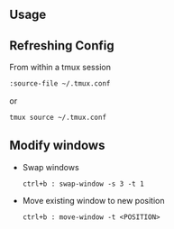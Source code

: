 ## Usage

## Refreshing Config

From within a tmux session

``` bash
:source-file ~/.tmux.conf
```
or

``` bash
tmux source ~/.tmux.conf
```

## Modify windows

* Swap windows    
      
      ctrl+b : swap-window -s 3 -t 1

* Move existing window to new position
  
      ctrl+b : move-window -t <POSITION>
